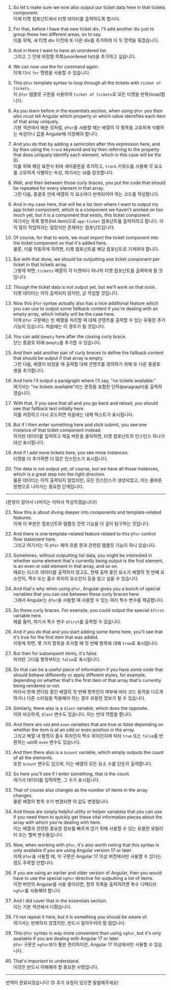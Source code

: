 1. So let's make sure we now also output our ticket data here in that tickets component.  
   이제 티켓 컴포넌트에서 티켓 데이터를 출력하도록 합시다.

2. For that, before I have that new ticket div, I'll add another div just to group these two different areas, so to say.  
   이를 위해, 새 티켓 div 이전에 또 다른 div를 추가하여 이 두 영역을 묶겠습니다.

3. And in there I want to have an unordered list.  
   그리고 그 안에 비정렬 목록(unordered list)을 추가하고 싶습니다.

4. We can now use the for command again.  
   이제 다시 `for` 명령을 사용할 수 있습니다.

5. This `@for` template syntax to loop through all the tickets with `ticket of tickets`.  
   이 `@for` 템플릿 구문을 사용하여 `ticket of tickets`로 모든 티켓을 반복(loop)합니다.

6. As you learn before in the essentials section, 
   when using `@for` you then also must tell Angular which property or which value identifies each item of that array uniquely.  
   기본 섹션에서 배운 것처럼, `@for`을 사용할 때는 배열의 각 항목을 고유하게 식별하는 속성이나 값을 Angular에 지정해야 합니다.

7. And you do that by adding a semicolon after this expression here, 
   and by then using the `track` keyword and by then referring to the property that does uniquely identify each element, which in this case will be the ID.  
   이를 위해 해당 표현식 뒤에 세미콜론을 추가하고, `track` 키워드를 사용해 각 요소를 고유하게 식별하는 속성, 여기서는 `ID`를 참조합니다.

8. Well, and then between those curly braces, you put the code that should be repeated for every element in that array.  
   그런 다음, 중괄호 안에 배열의 각 요소마다 반복되어야 하는 코드를 작성합니다.

9. And in my case here, that will be a list item where I want to output my app ticket component, which is a component we haven't worked on too much yet, 
   but it is a component that exists, this ticket component.  
   여기서는 목록 항목(list item)으로 `app-ticket` 컴포넌트를 출력하려고 합니다. 아직 많이 작업하지는 않았지만 존재하는 컴포넌트입니다.

10. Of course, for that to work, we must import the ticket component into the ticket component so that it's added here.  
    물론, 이를 작동하게 하려면, 티켓 컴포넌트를 해당 컴포넌트로 가져와야 합니다.

11. But with that done, we should be outputting one ticket component per ticket in that tickets array.  
    그렇게 하면, `tickets` 배열의 각 티켓마다 하나의 티켓 컴포넌트를 출력하게 될 것입니다.

12. Though the ticket data is not output yet, but we'll work on that soon.  
    티켓 데이터는 아직 출력되지 않지만, 곧 작업할 것입니다.

13. Now this `@for` syntax actually also has a nice additional feature which you can use to output some fallback content if you're dealing with an empty array, 
    which initially will be the case here.  
    이제 `@for` 구문에는 빈 배열을 처리할 때 대체 콘텐츠를 출력할 수 있는 유용한 추가 기능이 있습니다. 처음에는 이 경우가 될 것입니다.

14. You can add `@empty` here after the closing curly brace.  
    닫는 중괄호 뒤에 `@empty`를 추가할 수 있습니다.

15. And then add another pair of curly braces to define the fallback content that should be output if that array is empty.  
    그런 다음, 배열이 비었을 때 출력할 대체 콘텐츠를 정의하기 위해 또 다른 중괄호 쌍을 추가합니다.

16. And here I'll output a paragraph where I'll say, "no tickets available."  
    여기서는 "no tickets available"라는 문장을 포함한 단락(paragraph)을 출력하겠습니다.

17. With that, if you save that all and you go back and reload, you should see that fallback text initially here.  
    이를 저장하고 다시 로드하면 처음에는 대체 텍스트가 표시됩니다.

18. But if I then enter something here and click submit, you see one instance of that ticket component instead.  
    하지만 데이터를 입력하고 제출 버튼을 클릭하면, 티켓 컴포넌트의 인스턴스 하나가 대신 표시됩니다.

19. And if I add more tickets here, you see more instances.  
    티켓을 더 추가하면 더 많은 인스턴스가 표시됩니다.

20. The data is not output yet, of course, but we have all those instances, which is a great step into the right direction.  
    물론 데이터는 아직 출력되지 않았지만, 모든 인스턴스가 생성되었고, 이는 올바른 방향으로 나아가는 중요한 단계입니다.

---  
(문장이 길어서 나머지는 이어서 작성하겠습니다!)

21. Now this is about diving deeper into components and template-related features.  
    이제 이 부분은 컴포넌트와 템플릿 관련 기능을 더 깊이 탐구하는 것입니다.

22. And there is one template-related feature related to this `@for` control flow statement here.  
    그리고 여기서는 이 `@for` 제어 흐름 문과 관련된 템플릿 기능이 하나 있습니다.

23. Sometimes, without outputting list data, 
    you might be interested in whether some element that's currently being output is the first element, is an even or odd element in that array, and so on.  
    때로는 리스트 데이터를 출력하지 않고도, 현재 출력 중인 요소가 배열의 첫 번째 요소인지, 짝수 또는 홀수 위치의 요소인지 등을 알고 싶을 수 있습니다.

24. And that's why when using `@for`, Angular gives you a bunch of special variables that you can use between these curly braces here.  
    그래서 Angular는 `@for`을 사용할 때 사용할 수 있는 여러 특수 변수를 제공합니다.

25. So these curly braces. For example, you could output the special `$first` variable here.  
    예를 들어, 여기서 특수 변수 `$first`를 출력할 수 있습니다.

26. And if you do that and you start adding some items here, you'll see that it's true for the first item that was added.  
    이렇게 하면, 몇 가지 항목을 추가할 때 첫 번째 항목에 대해 `true`로 표시됩니다.

27. But then for subsequent items, it's false.  
    하지만 그다음 항목부터는 `false`로 표시됩니다.

28. So that can be a useful piece of information if you have some code that should behave differently or apply different styles, 
    for example, depending on whether that's the first item of that array that's currently being rendered or not.  
    따라서 현재 렌더링 중인 배열의 첫 번째 항목인지 여부에 따라 코드 동작을 다르게 하거나 다른 스타일을 적용해야 하는 경우 유용한 정보가 될 수 있습니다.

29. Similarly, there also is a `$last` variable, which does the opposite.  
    이와 비슷하게, `$last` 변수도 있습니다. 이는 반대 역할을 합니다.

30. And there are `odd` and `even` variables that are true or false depending on whether the item is at an odd or even position in the array.  
    그리고 배열 내 항목이 홀수 위치인지 짝수 위치인지에 따라 `true` 또는 `false`를 반환하는 `odd`와 `even` 변수도 있습니다.

31. And then there also is a `$count` variable, which simply outputs the count of all the elements.  
    또한 `$count` 변수도 있으며, 이는 배열의 모든 요소 수를 단순히 출력합니다.

32. So here you'll see if I enter something, that is the count.  
    여기서 데이터를 입력하면, 그 수가 표시됩니다.

33. That of course also changes as the number of items in the array changes.  
    물론 배열의 항목 수가 변경되면 이 값도 변경됩니다.

34. And these are simply helpful utility or helper variables that you can use 
    if you need them to quickly get these vital information pieces about the array with which you're dealing with here.  
    이는 배열과 관련된 중요한 정보를 빠르게 얻기 위해 사용할 수 있는 유용한 유틸리티 또는 헬퍼 변수들입니다.

35. Now, when working with `@for`, it's also worth noting that this syntax is only available if you are using Angular version 17 or later.  
    이제 `@for`을 사용할 때, 이 구문은 Angular 17 이상 버전에서만 사용할 수 있다는 점도 주목할 만합니다.

36. If you are using an earlier and older version of Angular, then you would have to use the special `ngFor` directive for outputting a list of items.  
    이전 버전의 Angular를 사용 중이라면, 항목 목록을 출력하려면 특수 디렉티브 `ngFor`를 사용해야 합니다.

37. And I did cover that in the essentials section.  
    이는 기본 섹션에서 다뤘습니다.

38. I'll not repeat it here, but it is something you should be aware of.  
    여기서는 반복하지 않겠지만, 반드시 알아두어야 할 점입니다.

39. This `@for` syntax is way more convenient than using `ngFor`, but it's only available if you are dealing with Angular 17 or later.  
    `@for` 구문은 `ngFor`보다 훨씬 편리하지만, Angular 17 이상에서만 사용할 수 있습니다.

40. That's important to understand.  
    이것은 반드시 이해해야 할 중요한 사항입니다.

---

번역이 완료되었습니다! 😊 추가 요청이 있으면 말씀해주세요!
